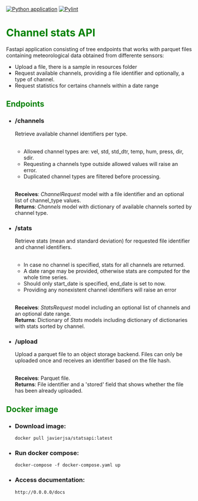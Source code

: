 [![Python application](https://github.com/javierjsa/stats-api/actions/workflows/python-app.yml/badge.svg)](https://github.com/javierjsa/stats-api/actions/workflows/python-app.yml)
[![Pylint](https://github.com/javierjsa/stats-api/actions/workflows/pylint.yml/badge.svg)](https://github.com/javierjsa/stats-api/actions/workflows/pylint.yml)
# <span style="color:green">Channel stats API
Fastapi application consisting of tree endpoints that works with parquet files containing meteorological data obtained from differente sensors:
- Upload a file, there is a sample in resources folder
- Request available channels, providing a file identifier and optionally, a type of channel.
- Request statistics for certains channels within a date range

## <span style="color:green">Endpoints


- ### /channels  
    Retrieve available channel identifiers per type.<br/><br/>
    - Allowed channel types are: vel, std, std_dtr, temp, hum, press, dir, sdir.<br/>
    - Requesting a channels type outside allowed values will raise an error.
    - Duplicated channel types are filtered before processing.<br/><br/>

    **Receives**: _ChannelRequest_ model with a file identifier and an optional list of channel_type values.<br/>
    **Returns**: _Channels_ model with dictionary of available channels sorted by channel type.
- ### /stats
    Retrieve stats (mean and standard deviation) for requested file identifier and channel identifiers.<br/><br/>

    - In case no channel is specified, stats for all channels are returned.
    - A date range may be provided, otherwise stats are computed for the whole time series.
    - Should only start_date is specified, end_date is set to now.
    - Providing any nonexistent channel identifiers will raise an error<br/><br/>

    **Receives**: _StatsRequest_ model including an optional list of channels and an optional date range.<br/>
    **Returns**:  Dictionary of _Stats_ models including dictionary of dictionaries with stats sorted by channel.
- ### /upload
    Upload a parquet file to an object storage backend. Files can only be uploaded once and receives an identifier based on the file hash.<br/><br/> 
    
    **Receives**: Parquet file.<br/>
    **Returns**: File identifier and a 'stored' field that shows whether the file has been already uploaded.
    

## <span style="color:green">Docker image

- ### Download image:</br>
      docker pull javierjsa/statsapi:latest

- ### Run docker compose:</br>
      docker-compose -f docker-compose.yaml up
 
- ### Access documentation:</br>
      http://0.0.0.0/docs


